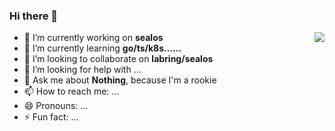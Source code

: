 ### Hi there 👋

<img align="right" src="https://github-readme-stats.vercel.app/api?username=geniuxy&show_icons=true&icon_color=CE1D2D&text_color=718096&bg_color=ffffff&hide_title=true" />

- 🔭 I’m currently working on **sealos**
- 🌱 I’m currently learning **go/ts/k8s……**
- 👯 I’m looking to collaborate on **labring/sealos**
- 🤔 I’m looking for help with ...
- 💬 Ask me about **Nothing**, because I'm a rookie
- 📫 How to reach me: ...
- 😄 Pronouns: ...
- ⚡ Fun fact: ...

